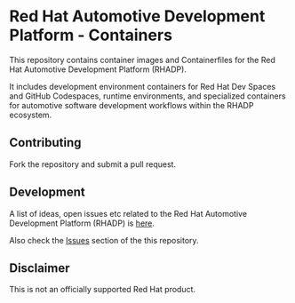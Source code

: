 # Red Hat Automotive Development Platform - Containers

This repository contains container images and Containerfiles for the Red Hat Automotive Development Platform (RHADP). 

It includes development environment containers for Red Hat Dev Spaces and GitHub Codespaces, runtime environments, and specialized containers for automotive software development workflows within the RHADP ecosystem.

## Contributing

Fork the repository and submit a pull request.

## Development

A list of ideas, open issues etc related to the Red Hat Automotive Development Platform (RHADP) is [here](https://github.com/orgs/rhadp/projects/1).  

Also check the [Issues](https://github.com/rhadp/rhadp-containers/issues) section of the this repository.

## Disclaimer

This is not an officially supported Red Hat product.
